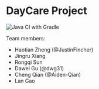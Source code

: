 # DayCare Project

![Java CI with Gradle](https://github.com/JustinFincher/NEU-CSYE6200-DayCare/workflows/Java%20CI%20with%20Gradle/badge.svg)

Team members:
- Haotian Zheng (@JustinFincher)
- Jingru Xiang
- Rongqi Sun
- Dawei Gu (@dwg31)
- Cheng Qian (@Aiden-Qian)
- Lan Gao